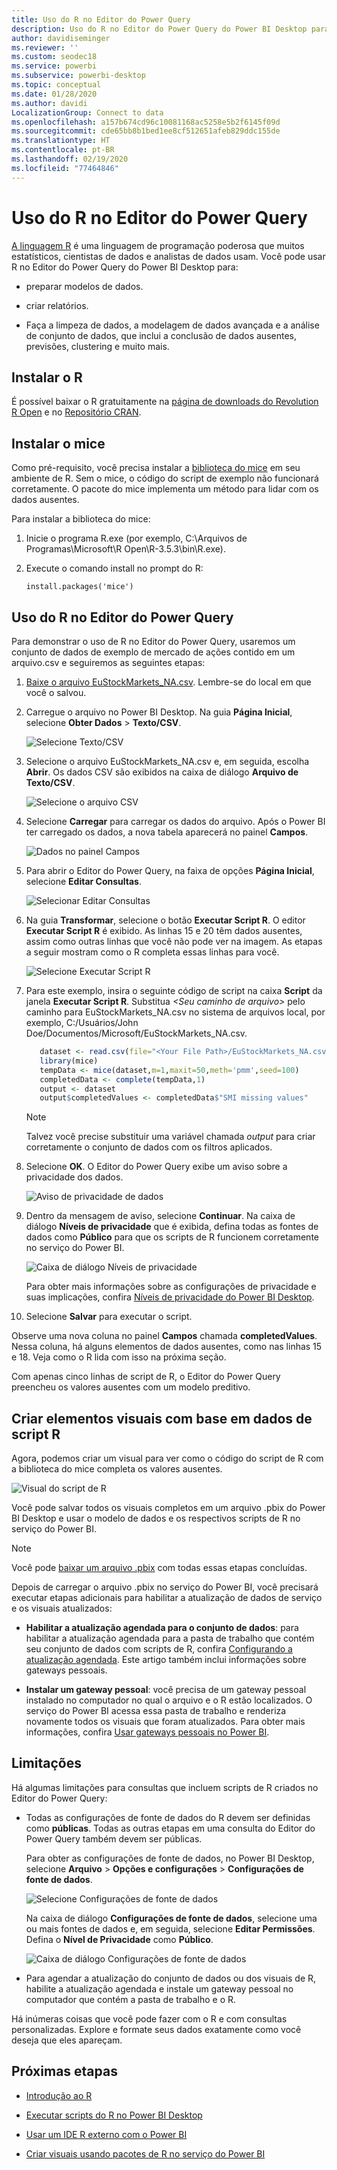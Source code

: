 ```yaml
---
title: Uso do R no Editor do Power Query
description: Uso do R no Editor do Power Query do Power BI Desktop para análise avançada.
author: davidiseminger
ms.reviewer: ''
ms.custom: seodec18
ms.service: powerbi
ms.subservice: powerbi-desktop
ms.topic: conceptual
ms.date: 01/28/2020
ms.author: davidi
LocalizationGroup: Connect to data
ms.openlocfilehash: a157b674cd96c10081168ac5258e5b2f6145f09d
ms.sourcegitcommit: cde65bb8b1bed1ee8cf512651afeb829ddc155de
ms.translationtype: HT
ms.contentlocale: pt-BR
ms.lasthandoff: 02/19/2020
ms.locfileid: "77464846"
---
```

# <a name="use-r-in-power-query-editor"></a>Uso do R no Editor do Power Query

[A linguagem R](https://mran.microsoft.com/documents/what-is-r) é uma linguagem de programação poderosa que muitos estatísticos, cientistas de dados e analistas de dados usam. Você pode usar R no Editor do Power Query do Power BI Desktop para:

* preparar modelos de dados.

* criar relatórios.

* Faça a limpeza de dados, a modelagem de dados avançada e a análise de conjunto de dados, que inclui a conclusão de dados ausentes, previsões, clustering e muito mais.  

## <a name="install-r"></a>Instalar o R

É possível baixar o R gratuitamente na [página de downloads do Revolution R Open](https://mran.revolutionanalytics.com/download/) e no [Repositório CRAN](https://cran.r-project.org/bin/windows/base/).

## <a name="install-mice"></a>Instalar o mice

Como pré-requisito, você precisa instalar a [biblioteca do mice](https://www.rdocumentation.org/packages/mice/versions/3.5.0/topics/mice) em seu ambiente de R. Sem o mice, o código do script de exemplo não funcionará corretamente. O pacote do mice implementa um método para lidar com os dados ausentes.

Para instalar a biblioteca do mice:

1. Inicie o programa R.exe (por exemplo, C:\Arquivos de Programas\Microsoft\R Open\R-3.5.3\bin\R.exe).  

2. Execute o comando install no prompt do R:

   ``` 
   install.packages('mice') 
   ```

## <a name="use-r-in-power-query-editor"></a>Uso do R no Editor do Power Query

Para demonstrar o uso de R no Editor do Power Query, usaremos um conjunto de dados de exemplo de mercado de ações contido em um arquivo.csv e seguiremos as seguintes etapas:

1. [Baixe o arquivo EuStockMarkets_NA.csv](https://download.microsoft.com/download/F/8/A/F8AA9DC9-8545-4AAE-9305-27AD1D01DC03/EuStockMarkets_NA.csv). Lembre-se do local em que você o salvou.

1. Carregue o arquivo no Power BI Desktop. Na guia **Página Inicial**, selecione **Obter Dados** > **Texto/CSV**.

   ![Selecione Texto/CSV](media/desktop-r-in-query-editor/r-in-query-editor_1.png)

1. Selecione o arquivo EuStockMarkets_NA.csv e, em seguida, escolha **Abrir**. Os dados CSV são exibidos na caixa de diálogo **Arquivo de Texto/CSV**.

   ![Selecione o arquivo CSV](media/desktop-r-in-query-editor/r-in-query-editor_2.png)

1. Selecione **Carregar** para carregar os dados do arquivo. Após o Power BI ter carregado os dados, a nova tabela aparecerá no painel **Campos**.

   ![Dados no painel Campos](media/desktop-r-in-query-editor/r-in-query-editor_3.png)

1. Para abrir o Editor do Power Query, na faixa de opções **Página Inicial**, selecione **Editar Consultas**.

   ![Selecionar Editar Consultas](media/desktop-r-in-query-editor/r-in-query-editor_4.png)

1. Na guia **Transformar**, selecione o botão **Executar Script R**. O editor **Executar Script R** é exibido. As linhas 15 e 20 têm dados ausentes, assim como outras linhas que você não pode ver na imagem. As etapas a seguir mostram como o R completa essas linhas para você.

   ![Selecione Executar Script R](media/desktop-r-in-query-editor/r-in-query-editor_5d.png)

1. Para este exemplo, insira o seguinte código de script na caixa **Script** da janela **Executar Script R**. Substitua *&lt;Seu caminho de arquivo&gt;* pelo caminho para EuStockMarkets_NA.csv no sistema de arquivos local, por exemplo, C:/Usuários/John Doe/Documentos/Microsoft/EuStockMarkets_NA.csv.

    ```r
       dataset <- read.csv(file="<Your File Path>/EuStockMarkets_NA.csv", header=TRUE, sep=",")
       library(mice)
       tempData <- mice(dataset,m=1,maxit=50,meth='pmm',seed=100)
       completedData <- complete(tempData,1)
       output <- dataset
       output$completedValues <- completedData$"SMI missing values"
    ```

    > [!NOTE]
    > Talvez você precise substituir uma variável chamada *output* para criar corretamente o conjunto de dados com os filtros aplicados.

7. Selecione **OK**. O Editor do Power Query exibe um aviso sobre a privacidade dos dados.

   ![Aviso de privacidade de dados](media/desktop-r-in-query-editor/r-in-query-editor_6.png)
8. Dentro da mensagem de aviso, selecione **Continuar**. Na caixa de diálogo **Níveis de privacidade** que é exibida, defina todas as fontes de dados como **Público** para que os scripts de R funcionem corretamente no serviço do Power BI. 

   ![Caixa de diálogo Níveis de privacidade](media/desktop-r-in-query-editor/r-in-query-editor_7.png)

   Para obter mais informações sobre as configurações de privacidade e suas implicações, confira [Níveis de privacidade do Power BI Desktop](desktop-privacy-levels.md).

 9. Selecione **Salvar** para executar o script. 

   Observe uma nova coluna no painel **Campos** chamada **completedValues**. Nessa coluna, há alguns elementos de dados ausentes, como nas linhas 15 e 18. Veja como o R lida com isso na próxima seção.

   Com apenas cinco linhas de script de R, o Editor do Power Query preencheu os valores ausentes com um modelo preditivo.

## <a name="create-visuals-from-r-script-data"></a>Criar elementos visuais com base em dados de script R

Agora, podemos criar um visual para ver como o código do script de R com a biblioteca do mice completa os valores ausentes.

![Visual do script de R](media/desktop-r-in-query-editor/r-in-query-editor_8a.png)

Você pode salvar todos os visuais completos em um arquivo .pbix do Power BI Desktop e usar o modelo de dados e os respectivos scripts de R no serviço do Power BI.

> [!NOTE]
> Você pode [baixar um arquivo .pbix](https://download.microsoft.com/download/F/8/A/F8AA9DC9-8545-4AAE-9305-27AD1D01DC03/Complete%20Values%20with%20R%20in%20PQ.pbix) com todas essas etapas concluídas.

Depois de carregar o arquivo .pbix no serviço do Power BI, você precisará executar etapas adicionais para habilitar a atualização de dados de serviço e os visuais atualizados:  

* **Habilitar a atualização agendada para o conjunto de dados**: para habilitar a atualização agendada para a pasta de trabalho que contém seu conjunto de dados com scripts de R, confira [Configurando a atualização agendada](refresh-scheduled-refresh.md). Este artigo também inclui informações sobre gateways pessoais.

* **Instalar um gateway pessoal**: você precisa de um gateway pessoal instalado no computador no qual o arquivo e o R estão localizados. O serviço do Power BI acessa essa pasta de trabalho e renderiza novamente todos os visuais que foram atualizados. Para obter mais informações, confira [Usar gateways pessoais no Power BI](service-gateway-personal-mode.md).

## <a name="limitations"></a>Limitações

Há algumas limitações para consultas que incluem scripts de R criados no Editor do Power Query:

* Todas as configurações de fonte de dados do R devem ser definidas como **públicas**. Todas as outras etapas em uma consulta do Editor do Power Query também devem ser públicas. 

   Para obter as configurações de fonte de dados, no Power BI Desktop, selecione **Arquivo** > **Opções e configurações** > **Configurações de fonte de dados**.

   ![Selecione Configurações de fonte de dados](media/desktop-r-in-query-editor/r-in-query-editor_9.png)

   Na caixa de diálogo **Configurações de fonte de dados**, selecione uma ou mais fontes de dados e, em seguida, selecione **Editar Permissões**. Defina o **Nível de Privacidade** como **Público**.

   ![Caixa de diálogo Configurações de fonte de dados](media/desktop-r-in-query-editor/r-in-query-editor_10.png)  
  
* Para agendar a atualização do conjunto de dados ou dos visuais de R, habilite a atualização agendada e instale um gateway pessoal no computador que contém a pasta de trabalho e o R. 

Há inúmeras coisas que você pode fazer com o R e com consultas personalizadas. Explore e formate seus dados exatamente como você deseja que eles apareçam.

## <a name="next-steps"></a>Próximas etapas

* [Introdução ao R](https://mran.microsoft.com/documents/what-is-r) 

* [Executar scripts do R no Power BI Desktop](desktop-r-scripts.md) 

* [Usar um IDE R externo com o Power BI](desktop-r-ide.md) 

* [Criar visuais usando pacotes de R no serviço do Power BI](service-r-packages-support.md)
